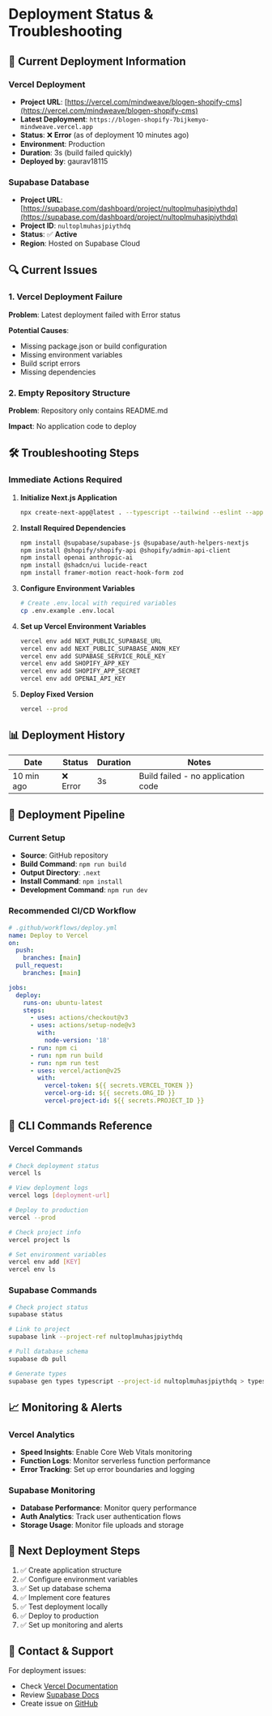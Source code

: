 # Deployment Status & Troubleshooting

## 🚀 Current Deployment Information

### Vercel Deployment

- **Project URL**: [https://vercel.com/mindweave/blogen-shopify-cms](https://vercel.com/mindweave/blogen-shopify-cms)
- **Latest Deployment**: `https://blogen-shopify-7bijkemyo-mindweave.vercel.app`
- **Status**: ❌ **Error** (as of deployment 10 minutes ago)
- **Environment**: Production
- **Duration**: 3s (build failed quickly)
- **Deployed by**: gaurav18115

### Supabase Database

- **Project URL**: [https://supabase.com/dashboard/project/nultoplmuhasjpiythdq](https://supabase.com/dashboard/project/nultoplmuhasjpiythdq)
- **Project ID**: `nultoplmuhasjpiythdq`
- **Status**: ✅ **Active**
- **Region**: Hosted on Supabase Cloud

## 🔍 Current Issues

### 1. Vercel Deployment Failure

**Problem**: Latest deployment failed with Error status

**Potential Causes**:

- Missing package.json or build configuration
- Missing environment variables
- Build script errors
- Missing dependencies

### 2. Empty Repository Structure

**Problem**: Repository only contains README.md

**Impact**: No application code to deploy

## 🛠️ Troubleshooting Steps

### Immediate Actions Required

1. **Initialize Next.js Application**

   ```bash
   npx create-next-app@latest . --typescript --tailwind --eslint --app --src-dir --import-alias "@/*"
   ```

2. **Install Required Dependencies**

   ```bash
   npm install @supabase/supabase-js @supabase/auth-helpers-nextjs
   npm install @shopify/shopify-api @shopify/admin-api-client
   npm install openai anthropic-ai
   npm install @shadcn/ui lucide-react
   npm install framer-motion react-hook-form zod
   ```

3. **Configure Environment Variables**

   ```bash
   # Create .env.local with required variables
   cp .env.example .env.local
   ```

4. **Set up Vercel Environment Variables**

   ```bash
   vercel env add NEXT_PUBLIC_SUPABASE_URL
   vercel env add NEXT_PUBLIC_SUPABASE_ANON_KEY
   vercel env add SUPABASE_SERVICE_ROLE_KEY
   vercel env add SHOPIFY_APP_KEY
   vercel env add SHOPIFY_APP_SECRET
   vercel env add OPENAI_API_KEY
   ```

5. **Deploy Fixed Version**

   ```bash
   vercel --prod
   ```

## 📊 Deployment History

| Date | Status | Duration | Notes |
|------|--------|----------|-------|
| 10 min ago | ❌ Error | 3s | Build failed - no application code |

## 🚀 Deployment Pipeline

### Current Setup

- **Source**: GitHub repository
- **Build Command**: `npm run build`
- **Output Directory**: `.next`
- **Install Command**: `npm install`
- **Development Command**: `npm run dev`

### Recommended CI/CD Workflow

```yaml
# .github/workflows/deploy.yml
name: Deploy to Vercel
on:
  push:
    branches: [main]
  pull_request:
    branches: [main]

jobs:
  deploy:
    runs-on: ubuntu-latest
    steps:
      - uses: actions/checkout@v3
      - uses: actions/setup-node@v3
        with:
          node-version: '18'
      - run: npm ci
      - run: npm run build
      - run: npm run test
      - uses: vercel/action@v25
        with:
          vercel-token: ${{ secrets.VERCEL_TOKEN }}
          vercel-org-id: ${{ secrets.ORG_ID }}
          vercel-project-id: ${{ secrets.PROJECT_ID }}
```

## 🔧 CLI Commands Reference

### Vercel Commands

```bash
# Check deployment status
vercel ls

# View deployment logs
vercel logs [deployment-url]

# Deploy to production
vercel --prod

# Check project info
vercel project ls

# Set environment variables
vercel env add [KEY]
vercel env ls
```

### Supabase Commands

```bash
# Check project status
supabase status

# Link to project
supabase link --project-ref nultoplmuhasjpiythdq

# Pull database schema
supabase db pull

# Generate types
supabase gen types typescript --project-id nultoplmuhasjpiythdq > types/supabase.ts
```

## 📈 Monitoring & Alerts

### Vercel Analytics

- **Speed Insights**: Enable Core Web Vitals monitoring
- **Function Logs**: Monitor serverless function performance
- **Error Tracking**: Set up error boundaries and logging

### Supabase Monitoring

- **Database Performance**: Monitor query performance
- **Auth Analytics**: Track user authentication flows
- **Storage Usage**: Monitor file uploads and storage

## 🔄 Next Deployment Steps

1. ✅ Create application structure
2. ✅ Configure environment variables
3. ✅ Set up database schema
4. ✅ Implement core features
5. ✅ Test deployment locally
6. ✅ Deploy to production
7. ✅ Set up monitoring and alerts

## 📱 Contact & Support

For deployment issues:

- Check [Vercel Documentation](https://vercel.com/docs)
- Review [Supabase Docs](https://supabase.com/docs)
- Create issue on [GitHub](https://github.com/gaurav18115/blogen-shopify-cms/issues)